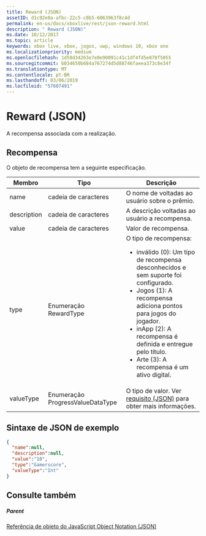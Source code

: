 ```yaml
---
title: Reward (JSON)
assetID: d1c92e8a-afbc-22c5-c0b5-6063963f8c4d
permalink: en-us/docs/xboxlive/rest/json-reward.html
description: " Reward (JSON)"
ms.date: 10/12/2017
ms.topic: article
keywords: xbox live, xbox, jogos, uwp, windows 10, xbox one
ms.localizationpriority: medium
ms.openlocfilehash: 1d58d34263e7e0e90091c41c1df4fd5e078f5055
ms.sourcegitcommit: b034650b684a767274d5d88746faeea373c8e34f
ms.translationtype: MT
ms.contentlocale: pt-BR
ms.lasthandoff: 03/06/2019
ms.locfileid: "57607491"
---
```

# <a name="reward-json"></a>Reward (JSON)
A recompensa associada com a realização.
<a id="ID4EN"></a>


## <a name="reward"></a>Recompensa

O objeto de recompensa tem a seguinte especificação.

| Membro| Tipo| Descrição|
| --- | --- | --- |
| name| cadeia de caracteres| O nome de voltadas ao usuário sobre o prêmio.|
| description| cadeia de caracteres| A descrição voltadas ao usuário a recompensa.|
| value| cadeia de caracteres| Valor de recompensa.|
| type| Enumeração RewardType| O tipo de recompensa: <ul><li>inválido (0): Um tipo de recompensa desconhecidos e sem suporte foi configurado.</li><li>Jogos (1): A recompensa adiciona pontos para jogos do jogador.</li><li>inApp (2): A recompensa é definida e entregue pelo título.</li><li>Arte (3): A recompensa é um ativo digital.</li></ul> | 
| valueType| Enumeração ProgressValueDataType| O tipo de valor. Ver [requisito (JSON)](json-requirement.md) para obter mais informações.|

<a id="ID4EBD"></a>


## <a name="sample-json-syntax"></a>Sintaxe de JSON de exemplo


```json
{
  "name":null,
  "description":null,
  "value":"10",
  "type":"Gamerscore",
  "valueType":"Int"
}

```


<a id="ID4EKD"></a>


## <a name="see-also"></a>Consulte também

<a id="ID4EMD"></a>


##### <a name="parent"></a>Parent

[Referência de objeto do JavaScript Object Notation (JSON)](atoc-xboxlivews-reference-json.md)
